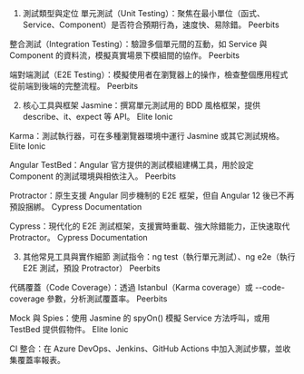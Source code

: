 1. 測試類型與定位
單元測試（Unit Testing）：聚焦在最小單位（函式、Service、Component）是否符合預期行為，速度快、易除錯。 
Peerbits

整合測試（Integration Testing）：驗證多個單元間的互動，如 Service 與 Component 的資料流，模擬真實場景下模組間的協作。 
Peerbits

端對端測試（E2E Testing）：模擬使用者在瀏覽器上的操作，檢查整個應用程式從前端到後端的完整流程。 
Peerbits

2. 核心工具與框架
Jasmine：撰寫單元測試用的 BDD 風格框架，提供 describe、it、expect 等 API。 
Elite Ionic

Karma：測試執行器，可在多種瀏覽器環境中運行 Jasmine 或其它測試規格。 
Elite Ionic

Angular TestBed：Angular 官方提供的測試模組建構工具，用於設定 Component 的測試環境與相依注入。 
Peerbits

Protractor：原生支援 Angular 同步機制的 E2E 框架，但自 Angular 12 後已不再預設捆綁。 
Cypress Documentation

Cypress：現代化的 E2E 測試框架，支援實時重載、強大除錯能力，正快速取代 Protractor。 
Cypress Documentation

3. 其他常見工具與實作細節
測試指令：ng test（執行單元測試）、ng e2e（執行 E2E 測試，預設 Protractor） 
Peerbits

代碼覆蓋（Code Coverage）：透過 Istanbul（Karma coverage）或 --code-coverage 參數，分析測試覆蓋率。 
Peerbits

Mock 與 Spies：使用 Jasmine 的 spyOn() 模擬 Service 方法呼叫，或用 TestBed 提供假物件。 
Elite Ionic

CI 整合：在 Azure DevOps、Jenkins、GitHub Actions 中加入測試步驟，並收集覆蓋率報表。